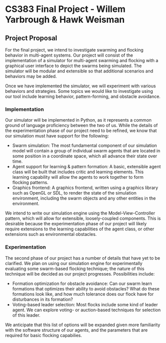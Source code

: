 # CS383 Final Project - Willem Yarbrough & Hawk Weisman

## Project Proposal

For the final project, we intend to investigate swarming and flocking behavior
in multi-agent systems. Our project will consist of the implementation of a
simulator for multi-agent swarming and flocking with a graphical user interface
to depict the swarms being simulated. The simulator will be modular and
extensible so that additional scenarios and behaviors may be added.

Once we have implemented the simulator, we will experiment with various
behaviors and strategies. Some topics we would like to investigate using our
tool include learning behavior, pattern-forming, and obstacle avoidance.

### Implementation
Our simulator will be implemented in Python, as it represents a common ground of
language proficiency between the two of us. While the details of the
experimentation phase of our project need to be refined, we know that our
simulation must have support for the following:

- Swarm simulation: The most fundamental component of our simulation model will
  contain a group of individual swarm agents that are located in some position
  in a coordinate space, which all advance their state over time.
- Agent support for learning & pattern formation: A basic, extensible agent
  class will be built that includes critic and learning elements. This learning
  capability will allow the agents to work together to form flocking patterns.
- Graphics frontend: A graphics frontend, written using a graphics library such
  as OpenGL or SDL, to render the state of the simulation environment, including
  the swarm objects and any other entities in the environment.

We intend to write our simulation engine using the Model-View-Controller
pattern, which will allow for extensible, loosely-coupled components. This is
desirable because the experimentation phase of our project will likely require
extensions to the learning capabilities of the agent class, or other extensions
such as environmental obstacles.

### Experimentation
The second phase of our project has a number of details that have yet to be
clarified. We plan on using our simulation engine for experimentally evaluating
some swarm-based flocking technique; the nature of this technique will
be decided as our project progresses. Possibilities include:

- Formation optimization for obstacle avoidance: Can our swarm learn formations
  that optimizes their ability to avoid obstacles? What do these formations look
  like, and how much tolerance does our flock have for disturbances in its
  formation?
- Voting-based leader selection: Most flocks include some kind of leader agent.
  We can explore voting- or auction-based techniques for selection of this leader.

We anticipate that this list of options will be expanded given more familiarity
with the software structure of our agents, and the parameters that are required
for basic flocking capabilies.
